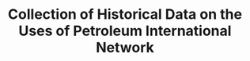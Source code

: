 ---
layout: default
cost: None
description: ' The research project CH.DUPIN (Collection of Historical Data on the
  Uses of Petroleum International Network) aims at gathering historical data on oil
  consumption for many countries.


  The current dataset contains yearly information on oil consumption, oil consumption
  per capita and oil consumption per unit of GDP for 16 OECD countries from 1890.'
last_edit: 08/16/2021, 14:36:05
location: http://www.longtermproductivity.com/chdupin/
maintained_by: Antonin Bergeaud
record_creation_timestamp: 08/16/2021, 14:36:05
shortname: uses_of_petroleum
tags:
- petroleum
- 'oil consumption'
terms_of_use: 'You are free to use the data for non-commercial use. We only ask you
  to cite the associated articles:

  Oil data: Bergeaud and Lepetit (2020): Research program CH.DUPIN, a short note (link)

  GDP data: Bergeaud, A., Cette, G. and Lecat, R. (2016): "Productivity Trends in
  Advanced Countries between 1890 and 2012," Review of Income and Wealth, vol. 62(3),
  pages 420–444.'
timeframe: 1890-2012
title: Collection of Historical Data on the Uses of Petroleum International Network
uuid: 410dd9de-2520-4f57-a409-0ade7ec11b65
---